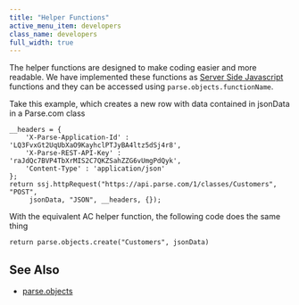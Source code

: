 ```yaml
---
title: "Helper Functions"
active_menu_item: developers
class_name: developers
full_width: true
---
```


The helper functions are designed to make coding easier and more readable. We have implemented these functions as [Server Side Javascript](/developers/documentation/scripting-apis/server-side-scripting-overview/) functions and they can be accessed using `parse.objects.functionName`.

Take this example, which creates a new row with data contained in jsonData in a Parse.com class

    __headers = {
        'X-Parse-Application-Id' : 'LQ3FvxGt2UqUbXaO9KayhclPTJyBA4ltz5dSj4r8',
        'X-Parse-REST-API-Key' : 'raJdQc7BVP4TbXrMIS2C7QKZSahZZG6vUmgPdQyk',
        'Content-Type' : 'application/json'
    }; 
    return ssj.httpRequest("https://api.parse.com/1/classes/Customers", "POST", 
         jsonData, "JSON", __headers, {});


With the equivalent AC helper function, the following code does the same thing

	return parse.objects.create("Customers", jsonData)
    
## See Also
 - [parse.objects](developers/documentation/scripting-apis/server-side-api/parse-object)



